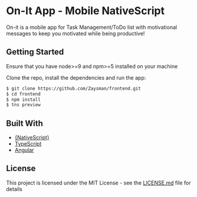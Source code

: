 # On-It App - Mobile NativeScript

On-it is a mobile app for Task Management/ToDo list with motivational messages to keep you motivated while being productive!

## Getting Started

Ensure that you have node>=9 and npm>=5 installed on your machine

Clone the repo, install the dependencies and run the app:

```sh
$ git clone https://github.com/Zaysman/frontend.git
$ cd frontend
$ npm install
$ tns preview
```
## Built With

* [{NativeScript}](https://nativescript.org)
* [TypeScript](https://www.typescriptlang.org)
* [Angular](https://angular.io)

## License

This project is licensed under the MIT License - see the [LICENSE.md](LICENSE.md) file for details
